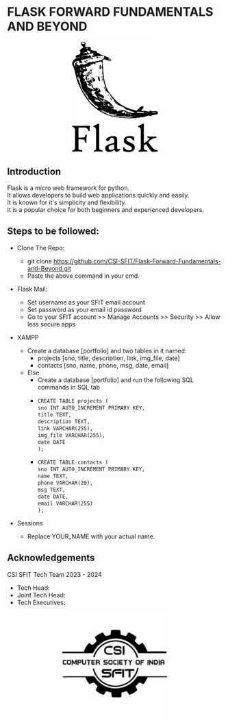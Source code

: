 # FLASK FORWARD FUNDAMENTALS AND BEYOND
<p align="center"">
   <img src="static/assets/img.png" width="200" />
</p>

## Introduction
Flask is a micro web framework for python.<br/> It allows developers to build web applications quickly and easily.<br/>  It is known for it's simplicity and flexibility.<br/>  It is a popular choice for both beginners and experienced developers.


## Steps to be followed:
- Clone The Repo:
  - git clone https://github.com/CSI-SFIT/Flask-Forward-Fundamentals-and-Beyond.git 
  - Paste the above command in your cmd.
    

- Flask Mail:
  - Set username as your SFIT email account
  - Set password as your email id password
  - Go to your SFIT account >> Manage Accounts >> Security >> Allow less secure apps
  
 

- XAMPP
  - Create a database [portfolio] and two tables in it named: 
    - projects  [sno, title, description, link, img_file, date]
    - contacts  [sno, name, phone, msg, date, email]
  - Else
    - Create a database [portfolio] and run the following SQL commands in SQL tab
    -     CREATE TABLE projects (
          sno INT AUTO_INCREMENT PRIMARY KEY,
          title TEXT,
          description TEXT,
          link VARCHAR(255),
          img_file VARCHAR(255),
          date DATE
          );
    -     CREATE TABLE contacts (
          sno INT AUTO_INCREMENT PRIMARY KEY,
          name TEXT,
          phone VARCHAR(20),
          msg TEXT,
          date DATE,
          email VARCHAR(255)
          );
     

- Sessions
  - Replace YOUR_NAME with your actual name.

## Acknowledgements
CSI SFIT Tech Team 2023 - 2024 

- Tech Head:
- Joint Tech Head:
- Tech Executives: 

<p align="center"">
      <a href="https://www.csi.sfit.ac.in/">
        <img src="static/assets/img_1.png" width="250" />
      </a>
</p>
    
